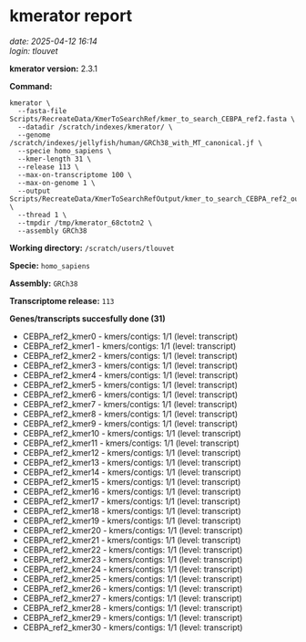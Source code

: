 # kmerator report
*date: 2025-04-12 16:14*  
*login: tlouvet*

**kmerator version:** 2.3.1

**Command:**

```
kmerator \
  --fasta-file Scripts/RecreateData/KmerToSearchRef/kmer_to_search_CEBPA_ref2.fasta \
  --datadir /scratch/indexes/kmerator/ \
  --genome /scratch/indexes/jellyfish/human/GRCh38_with_MT_canonical.jf \
  --specie homo_sapiens \
  --kmer-length 31 \
  --release 113 \
  --max-on-transcriptome 100 \
  --max-on-genome 1 \
  --output Scripts/RecreateData/KmerToSearchRefOutput/kmer_to_search_CEBPA_ref2_output \
  --thread 1 \
  --tmpdir /tmp/kmerator_68ctotn2 \
  --assembly GRCh38
```

**Working directory:** `/scratch/users/tlouvet`

**Specie:** `homo_sapiens`

**Assembly:** `GRCh38`

**Transcriptome release:** `113`

**Genes/transcripts succesfully done (31)**

- CEBPA_ref2_kmer0 - kmers/contigs: 1/1 (level: transcript)
- CEBPA_ref2_kmer1 - kmers/contigs: 1/1 (level: transcript)
- CEBPA_ref2_kmer2 - kmers/contigs: 1/1 (level: transcript)
- CEBPA_ref2_kmer3 - kmers/contigs: 1/1 (level: transcript)
- CEBPA_ref2_kmer4 - kmers/contigs: 1/1 (level: transcript)
- CEBPA_ref2_kmer5 - kmers/contigs: 1/1 (level: transcript)
- CEBPA_ref2_kmer6 - kmers/contigs: 1/1 (level: transcript)
- CEBPA_ref2_kmer7 - kmers/contigs: 1/1 (level: transcript)
- CEBPA_ref2_kmer8 - kmers/contigs: 1/1 (level: transcript)
- CEBPA_ref2_kmer9 - kmers/contigs: 1/1 (level: transcript)
- CEBPA_ref2_kmer10 - kmers/contigs: 1/1 (level: transcript)
- CEBPA_ref2_kmer11 - kmers/contigs: 1/1 (level: transcript)
- CEBPA_ref2_kmer12 - kmers/contigs: 1/1 (level: transcript)
- CEBPA_ref2_kmer13 - kmers/contigs: 1/1 (level: transcript)
- CEBPA_ref2_kmer14 - kmers/contigs: 1/1 (level: transcript)
- CEBPA_ref2_kmer15 - kmers/contigs: 1/1 (level: transcript)
- CEBPA_ref2_kmer16 - kmers/contigs: 1/1 (level: transcript)
- CEBPA_ref2_kmer17 - kmers/contigs: 1/1 (level: transcript)
- CEBPA_ref2_kmer18 - kmers/contigs: 1/1 (level: transcript)
- CEBPA_ref2_kmer19 - kmers/contigs: 1/1 (level: transcript)
- CEBPA_ref2_kmer20 - kmers/contigs: 1/1 (level: transcript)
- CEBPA_ref2_kmer21 - kmers/contigs: 1/1 (level: transcript)
- CEBPA_ref2_kmer22 - kmers/contigs: 1/1 (level: transcript)
- CEBPA_ref2_kmer23 - kmers/contigs: 1/1 (level: transcript)
- CEBPA_ref2_kmer24 - kmers/contigs: 1/1 (level: transcript)
- CEBPA_ref2_kmer25 - kmers/contigs: 1/1 (level: transcript)
- CEBPA_ref2_kmer26 - kmers/contigs: 1/1 (level: transcript)
- CEBPA_ref2_kmer27 - kmers/contigs: 1/1 (level: transcript)
- CEBPA_ref2_kmer28 - kmers/contigs: 1/1 (level: transcript)
- CEBPA_ref2_kmer29 - kmers/contigs: 1/1 (level: transcript)
- CEBPA_ref2_kmer30 - kmers/contigs: 1/1 (level: transcript)
